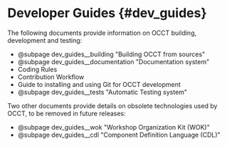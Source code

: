  Developer Guides {#dev_guides}
================

The following documents provide information on OCCT building, development and testing:

* @subpage dev_guides__building "Building OCCT from sources"
* @subpage dev_guides__documentation "Documentation system"
* Coding Rules
* Contribution Workflow
* Guide to installing and using Git for OCCT development
* @subpage dev_guides__tests "Automatic Testing system"

Two other documents provide details on obsolete technologies used by OCCT, 
to be removed in future releases:

* @subpage dev_guides__wok "Workshop Organization Kit (WOK)"
* @subpage dev_guides__cdl "Component Definition Language (CDL)"
